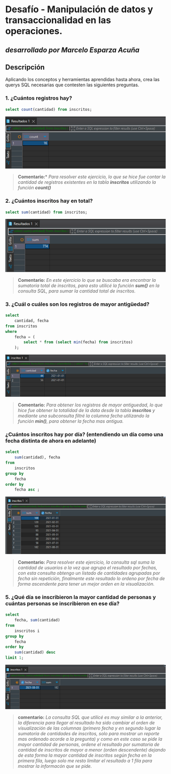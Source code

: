 # **Desafío - Manipulación de datos y transaccionalidad en las operaciones.**
## *desarrollado por Marcelo Esparza Acuña*

## **Descripción**
Aplicando los conceptos y herramientas aprendidas hasta ahora, crea las querys SQL necesarias que contesten las siguientes preguntas.

### 1. ¿Cuántos registros hay?
```sql
select count(cantidad) from inscritos; 
```
![resolución desafio2, pregunta1](./assets/img/image-1.png)
>**Comentario:***
>*Para resolver este ejercicio, lo que se hice fue contar la cantidad de registros existentes en la tabla **inscritos** utilizando la función **count()***

### 2. ¿Cuántos inscritos hay en total?
```sql
select sum(cantidad) from inscritos;
```
![resolución desafio2, pregunta2](./assets/img/image-2.png)
>**Comentario:**
>*En este ejercicio lo que se buscaba era encontrar la sumatoria total de inscritos, para esto utilicé la función **sum()** en la*
>*consulta SQL, para sumar la cantidad total de inscritos.*

### 3. ¿Cuál o cuáles son los registros de mayor antigüedad?
```sql
select 
	cantidad, fecha
from inscritos  
where 
	fecha = (
		select * from (select min(fecha) from inscritos)
	);
```
![resolución desafio2, pregunta3](./assets/img/image-3.png)
>**Comentario:**
>*Para obtener los registros de mayor antiguedad, lo que hice fue obtener la totalidad de la data desde la tabla **inscritos** y mediante una subconsulta*
>*filtré la columna fecha utilizando la función **min()**, para obtener la fecha mas antigua.*

### ¿Cuántos inscritos hay por día? (entendiendo un día como una fecha distinta de ahora en adelante)
```sql
select 
	sum(cantidad), fecha
from 
	inscritos
group by
	fecha 
order by
	fecha asc ;
```
![resolución desafio2, pregunta4](./assets/img/image-4.png)
>**Comentario:**
>*Para resolver este ejercicio, la consulta sql suma la cantidad de usuarios a la vez que agrupa el resultado por fechas, con esta consulta obtengo*
>*un listado de cantidades agrupadas por fecha sin repetición, finalmente este resultado lo ordeno por fecha de forma* 
>*ascendente para tener un mejor orden en la visualización.*

### 5. ¿Qué día se inscribieron la mayor cantidad de personas y cuántas personas se inscribieron en ese día?
```sql
select 
	fecha, sum(cantidad) 
from 
	inscritos i
group by
	fecha 
order by
	sum(cantidad) desc 
limit 1;
```
![resolución desafio2, pregunta5](./assets/img/image-5.png)
>**comentario:**
>*La consulta SQL que utilicé es muy similar a la anterior, la diferencia para llegar al resultado ha sido cambiar el orden de visualización de las*
>*columnas (primero fecha y en segundo lugar la sumatoria de cantidades de inscritos, solo para mostrar un reporte mas ordenado acorde a la pregunta) y*
>*como en este caso se pide la mayor cantidad de personas, ordene el resultado por sumatoria de cantidad de inscritos de mayor a menor (orden*
>*descendente) dejando de esta forma la mayor cantidad de inscritos según fecha en la primera fila, luego solo me resto limitar el resultado a 1 fila*
>*para mostrar la informacón que se pide.*